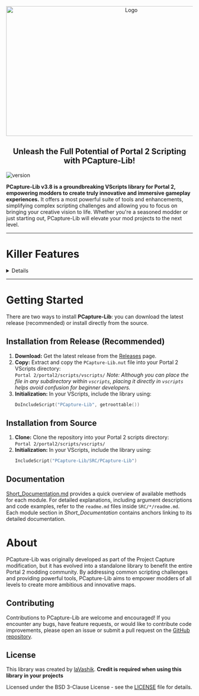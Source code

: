<div align="center">
<img src="other\logo.png" alt="Logo" width="660" height="350">

<h2 align="center">
    Unleash the Full Potential of Portal 2 Scripting with PCapture-Lib!
</h2>
</div>

![version](https://img.shields.io/badge/Pcapture--Lib-v3.8--Stable-%23FFA500?style=flat-square&logo=github&link=https%3A%2F%2Fgithub.com%2FIaVashik%2FPCapture-LIB)

**PCapture-Lib v3.8 is a groundbreaking VScripts library for Portal 2, empowering modders to create truly innovative and immersive gameplay experiences.**  It offers a most powerful suite of tools and enhancements, simplifying complex scripting challenges and allowing you to focus on bringing your creative vision to life. Whether you're a seasoned modder or just starting out, PCapture-Lib will elevate your mod projects to the next level.

---

<h1 style="border-bottom: none;">Killer Features</h1>
<details>

* **Advanced Ray Tracing with Portal Support:** Seamlessly integrate portal interactions into your raycasts with `TracePlus.PortalBbox` (precise) and `TracePlus.PortalCheap` (fast). This game-changing feature opens up a world of possibilities for portal-based mechanics, previously unattainable with standard VScripts.

* **Optimized Bounding Box TraceCasting:** Perform highly efficient collision detection with `TracePlus.Bbox`, utilizing advanced techniques like segment-based search, entity filtering and caching, and optional binary refinement. This ensures smooth performance even in complex map scenarios.

* **Powerful `CBaseEntity` Wrapper:** The `pcapEntity` class, accessible through `entLib`, provides an extensive set of methods for manipulating entity properties, controlling animations, handling sounds, managing outputs and inputs, and much more. This dramatically simplifies entity scripting and allows for advanced entity control.

* **Asynchronous Event Scheduling:** The `ActionScheduler` module offers a robust event scheduling system with support for delayed actions, intervals, and asynchronous operations using the `yield` keyword. This allows for more flexible and responsive scripting compared to standard VScripts mechanisms.

* **Enhanced Data Structures:** Leverage powerful data structures like `ArrayEx`, `List`, and `AVLTree` from the `IDT` module to manage and manipulate data efficiently. These additions provide significant improvements over standard VScripts arrays and offer more flexibility for complex data handling.

* **Comprehensive Math Module:** Utilize a rich set of mathematical functions and objects, including quaternions (`Quaternion`), matrices (`Matrix`), linear interpolation (`lerp`), and easing functions (`ease`), for complex calculations and animations.

* **File Operations and Utilities:** Streamline file reading and writing with the `File` class and access various utility functions for tasks like logging, player hooks, portal management, and more.

* **Entity Script Animations:** Easily create smooth animations for entity alpha (opacity), color and etc. using functions like `AlphaTransition`, `ColorTransition`, `PositionTransition`... Real-time animation variants are also available for more dynamic control.

* **HUD Elements:** Create custom HUD elements like screen text (`ScreenText`) and instructor hints (`HintInstructor`) to provide feedback and guidance to players.

### And more! You can find the whole list [here](Short_Documentation.md)

</details>

---

# Getting Started

There are two ways to install **PCapture-Lib**: you can download the latest release (recommended) or install directly from the source.

## Installation from Release (Recommended)

1. **Download:** Get the latest release from the [Releases](https://github.com/IaVashik/PCapture-LIB/releases) page.
2. **Copy:** Extract and copy the `PCapture-Lib.nut` file into your Portal 2 VScripts directory:  
   `Portal 2/portal2/scripts/vscripts/` 
   *Note: Although you can place the file in any subdirectory within `vscripts`, placing it directly in `vscripts` helps avoid confusion for beginner developers.*
3. **Initialization:** In your VScripts, include the library using:
   ```lua
   DoIncludeScript("PCapture-Lib", getroottable())
   ```

## Installation from Source

1. **Clone:** Clone the repository into your Portal 2 scripts directory:  
   `Portal 2/portal2/scripts/vscripts/` 
2. **Initialization:** In your VScripts, include the library using:
   ```lua
   IncludeScript("PCapture-Lib/SRC/PCapture-Lib")
   ```

## Documentation

[Short_Documentation.md](Short_Documentation.md) provides a quick overview of available methods for each module. For detailed explanations, including argument descriptions and code examples, refer to the `readme.md` files inside `SRC/*/readme.md`. Each module section in *Short_Documentation* contains anchors linking to its detailed documentation.


# About

PCapture-Lib was originally developed as part of the Project Capture modification, but it has evolved into a standalone library to benefit the entire Portal 2 modding community. By addressing common scripting challenges and providing powerful tools, PCapture-Lib aims to empower modders of all levels to create more ambitious and innovative maps.

## Contributing

Contributions to PCapture-Lib are welcome and encouraged! If you encounter any bugs, have feature requests, or would like to contribute code improvements, please open an issue or submit a pull request on the [GitHub repository](https://github.com/iaVashik/PCapture-LIB/).

## License

This library was created by [laVashik](https://lavashik.lol/). **Credit is required when using this library in your projects**

Licensed under the BSD 3-Clause License - see the [LICENSE](LICENSE) file for details.